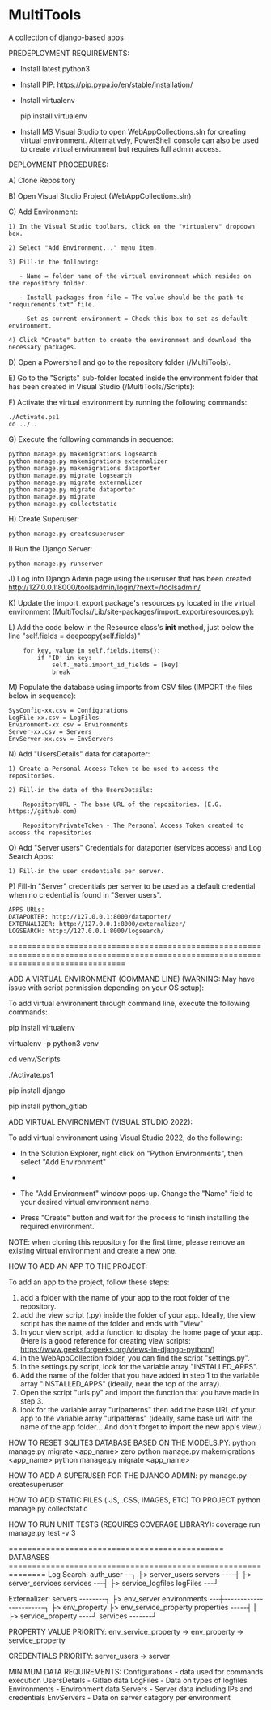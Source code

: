 # MultiTools
A collection of django-based apps

PREDEPLOYMENT REQUIREMENTS:

- Install latest python3
- Install PIP: https://pip.pypa.io/en/stable/installation/
- Install virtualenv

	pip install virtualenv

- Install MS Visual Studio to open WebAppCollections.sln for creating virtual environment. Alternatively, PowerShell console can also be used to create virtual environment but requires full admin access.

DEPLOYMENT PROCEDURES:

A) Clone Repository

B) Open Visual Studio Project (WebAppCollections.sln)

C) Add Environment:

	1) In the Visual Studio toolbars, click on the "virtualenv" dropdown box.
 
 	2) Select "Add Environment..." menu item.
  
  	3) Fill-in the following:
   
  	   - Name = folder name of the virtual environment which resides on the repository folder.
      
  	   - Install packages from file = The value should be the path to "requirements.txt" file.
      
  	   - Set as current environment = Check this box to set as default environment.
      
  	4) Click "Create" button to create the environment and download the necessary packages.
   
D) Open a Powershell and go to the repository folder (/MultiTools).

E) Go to the "Scripts" sub-folder located inside the environment folder that has been created in Visual Studio (/MultiTools/<environment-name>/Scripts):

F) Activate the virtual environment by running the following commands:

	./Activate.ps1
	cd ../..

G) Execute the following commands in sequence:

	python manage.py makemigrations logsearch
	python manage.py makemigrations externalizer
	python manage.py makemigrations	dataporter
	python manage.py migrate logsearch
	python manage.py migrate externalizer
	python manage.py migrate dataporter
	python manage.py migrate
	python manage.py collectstatic

H) Create Superuser:

	python manage.py createsuperuser

I) Run the Django Server:

	python manage.py runserver

J) Log into Django Admin page using the useruser that has been created: http://127.0.0.1:8000/toolsadmin/login/?next=/toolsadmin/

K) Update the import_export package's resources.py located in the virtual environment (MultiTools/<environment-name>/Lib/site-packages/import_export/resources.py):

L) Add the code below in the Resource class's __init__ method, just below the line "self.fields = deepcopy(self.fields)"

        for key, value in self.fields.items():
            if 'ID' in key:
                self._meta.import_id_fields = [key]
                break


M) Populate the database using imports from CSV files (IMPORT the files below in sequence):

	SysConfig-xx.csv = Configurations
	LogFile-xx.csv = LogFiles
	Environment-xx.csv = Environments
	Server-xx.csv = Servers
	EnvServer-xx.csv = EnvServers

N) Add "UsersDetails" data for dataporter:

	1) Create a Personal Access Token to be used to access the repositories.
 
	2) Fill-in the data of the UsersDetails:
 
		RepositoryURL - The base URL of the repositories. (E.G. https://github.com)
  
		RepositoryPrivateToken - The Personal Access Token created to access the repositories


O) Add "Server users" Credentials for dataporter (services access) and Log Search Apps:

	1) Fill-in the user credentials per server.


P) Fill-in "Server" credentials per server to be used as a default credential when no credential is found in "Server users".

	APPS URLs:
	DATAPORTER: http://127.0.0.1:8000/dataporter/
	EXTERNALIZER: http://127.0.0.1:8000/externalizer/
	LOGSEARCH: http://127.0.0.1:8000/logsearch/


=====================================================================================================================================

ADD A VIRTUAL ENVIRONMENT (COMMAND LINE) (WARNING: May have issue with script permission depending on your OS setup):

To add virtual environment through command line, execute the following commands:

pip install virtualenv

virtualenv -p python3 venv

cd venv/Scripts

./Activate.ps1

pip install django

pip install python_gitlab


ADD VIRTUAL ENVIRONMENT (VISUAL STUDIO 2022):

To add virtual environment using Visual Studio 2022, do the following:

- In the Solution Explorer, right click on "Python Environments", then select "Add Environment"
- 
- The "Add Environment" window pops-up. Change the "Name" field to your desired virtual environment name.

- Press "Create" button and wait for the process to finish installing the required environment.

NOTE: when cloning this repository for the first time, please remove an existing virtual environment and create a new one.


HOW TO ADD AN APP TO THE PROJECT:

To add an app to the project, follow these steps:

1. add a folder with the name of your app to the root folder of the repository.
2. add the view script (.py) inside the folder of your app. Ideally, the view script has the name of the folder and ends with "View"
3. In your view script, add a function to display the home page of your app. (Here is a good reference for creating view scripts: https://www.geeksforgeeks.org/views-in-django-python/)
4. in the WebAppCollection folder, you can find the script "settings.py".
5. In the settings.py script, look for the variable array "INSTALLED_APPS".
6. Add the name of the folder that you have added in step 1 to the variable array "INSTALLED_APPS" (ideally, near the top of the array).
7. Open the script "urls.py" and import the function that you have made in step 3.
8. look for the variable array "urlpatterns" then add the base URL of your app to the variable array "urlpatterns" (ideally, same base url with the name of the app folder... And don't forget to import the new app's view.)


HOW TO RESET SQLITE3 DATABASE BASED ON THE MODELS.PY:
python manage.py migrate <app_name> zero 
python manage.py makemigrations <app_name>
python manage.py migrate <app_name>


HOW TO ADD A SUPERUSER FOR THE DJANGO ADMIN:
py manage.py createsuperuser


HOW TO ADD STATIC FILES (.JS, .CSS, IMAGES, ETC) TO PROJECT
python manage.py collectstatic


HOW TO RUN UNIT TESTS (REQUIRES COVERAGE LIBRARY):
coverage run manage.py test -v 3

============================================== DATABASES ==============================================================
Log Search:
auth_user --┐
			├> server_users
servers	----┤
			├> server_services
services ---┤
			├> service_logfiles
logFiles ---┘


Externalizer:
servers --------┐
                ├> env_server
environments ---┼-----------------------┐
				├> env_property         ├> env_service_property
properties -----┤                       |
				├> service_property ----┘
services -------┘

PROPERTY VALUE PRIORITY: env_service_property -> env_property -> service_property

CREDENTIALS PRIORITY: server_users -> server


MINIMUM DATA REQUIREMENTS:
Configurations - data used for commands execution
UsersDetails - Gitlab data
LogFiles - Data on types of logfiles
Environments - Environment data
Servers - Server data including IPs and credentials
EnvServers - Data on server category per environment
